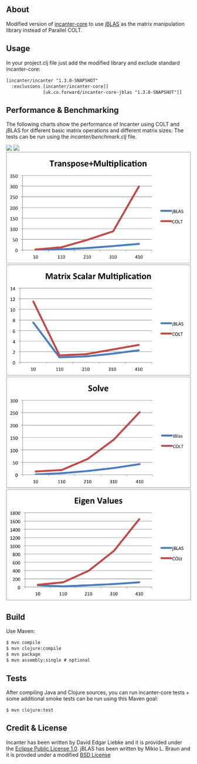 ## About

Modified version of [incanter-core](http://incanter.org/) to use [jBLAS](https://github.com/mikiobraun/jblas) as the matrix manipulation library instead of Parallel COLT.

## Usage

In your project.clj file just add the modified library and exclude standard incanter-core:

    [incanter/incanter "1.3.0-SNAPSHOT"
      :exclusions [incanter/incanter-core]]
                  [uk.co.forward/incanter-core-jblas "1.3.0-SNAPSHOT"]]

## Performance & Benchmarking

The following charts show the performance of Incanter using COLT and jBLAS for different basic matrix operations and different matrix sizes.
The tests can be run using the *incanter/benchmark.clj* file.

<img src="/readmefiles/eigen_matrix_creation.png"></img>
<img src="./readmefiles/multipliction.png"></img>
<img src="./readmefiles/transpose_multiplication.png"></img>
<img src="./readmefiles/scalar_multiplication.png"></img>
<img src="./readmefiles/solve.png"></img>
<img src="./readmefiles/eigen_values.png"></img>

## Build

Use Maven:

    $ mvn compile
    $ mvn clojure:compile
    $ mvn package
    $ mvn assembly:single # optional

## Tests
    
After compiling Java and Clojure sources, you can run incanter-core tests + some additional smoke tests can be run using this Maven goal:
    
    $ mvn clojure:test

## Credit & License

Incanter has been written by David Edgar Liebke and it is provided under the [Eclipse Public License 1.0](https://github.com/liebke/incanter/blob/master/epl-v10.html).
jBLAS has been written by Mikio L. Braun and it is provded under a modified [BSD License ](https://github.com/mikiobraun/jblas/blob/master/COPYING)